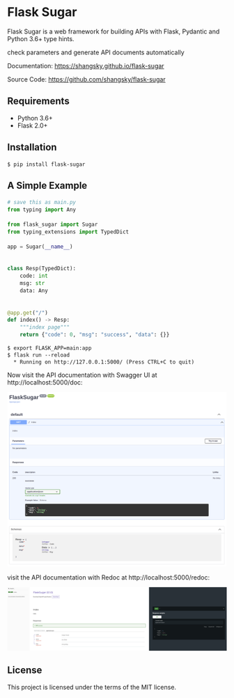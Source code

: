 # Flask Sugar
Flask Sugar is a web framework for building APIs with Flask, Pydantic and Python 3.6+ type hints.

check parameters and generate API documents automatically

Documentation: <https://shangsky.github.io/flask-sugar>

Source Code: <https://github.com/shangsky/flask-sugar>


## Requirements

- Python 3.6+
- Flask 2.0+

## Installation

```shell
$ pip install flask-sugar
```

## A Simple Example

```python
# save this as main.py
from typing import Any

from flask_sugar import Sugar
from typing_extensions import TypedDict

app = Sugar(__name__)


class Resp(TypedDict):
    code: int
    msg: str
    data: Any


@app.get("/")
def index() -> Resp:
    """index page"""
    return {"code": 0, "msg": "success", "data": {}}
```

```shell
$ export FLASK_APP=main:app
$ flask run --reload
  * Running on http://127.0.0.1:5000/ (Press CTRL+C to quit)
```

Now visit the API documentation with Swagger UI at http://localhost:5000/doc:

![](https://github.com/ShangSky/flask-sugar/raw/f776c2783118fb245a01f73835e1ce3fc8150d30/assets/swagger-ui.png)

visit the API documentation with Redoc at http://localhost:5000/redoc:

![](https://github.com/ShangSky/flask-sugar/raw/f776c2783118fb245a01f73835e1ce3fc8150d30/assets/redoc.png)

## License

This project is licensed under the terms of the MIT license.